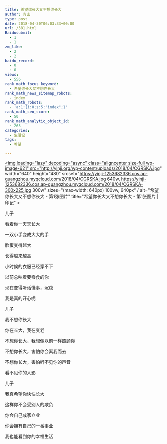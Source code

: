 ```yaml
---
title: 希望你长大又不想你长大
author: 青山
type: post
date: 2018-04-30T06:03:33+00:00
url: /381.html
Baidusubmit:
  - 1
  - 1
zm_like:
  - 2
  - 2
baidu_record:
  - 0
  - 0
views:
  - 556
rank_math_focus_keyword:
  - 希望你长大又不想你长大
rank_math_news_sitemap_robots:
  - index
rank_math_robots:
  - 'a:1:{i:0;s:5:"index";}'
rank_math_seo_score:
  - 50
rank_math_analytic_object_id:
  - 263
categories:
  - 生活记
tags:
  - 希望

---
```

<a href="http://yinji.org/381.html/cgrska/" rel="attachment wp-att-621"><img loading="lazy" decoding="async" class="aligncenter size-full wp-image-621" src="http://yinji.org/wp-content/uploads/2018/04/CGRSKA.jpg" width="640" height="480" srcset="https://yinji-1253682336.cos.ap-guangzhou.myqcloud.com/2018/04/CGRSKA.jpg 640w, https://yinji-1253682336.cos.ap-guangzhou.myqcloud.com/2018/04/CGRSKA-300x225.jpg 300w" sizes="(max-width: 640px) 100vw, 640px" / alt="希望你长大又不想你长大 - 第1张图片" title="希望你长大又不想你长大 - 第1张图片 | 印记" ></a>

儿子

看着你一天天长大

一双小手变成大大的手

脸蛋变得越大

长得越来越高

小时候的衣服已经穿不下

以前总吵着要零食的你

现在变得听话懂事，沉稳

我是真的开心呢

儿子

我不想你长大

你在长大，我在变老

不想你长大，我想像以前一样照顾你

不想你长大，害怕你会离我而去

不想你长大，害怕听不见你的声音

看不见你的人影

儿子

我真希望你快快长大

这样你不会受别人的欺负

你会自己成家立业

你会拥有自己的一番事业

我也能看到你的幸福生活